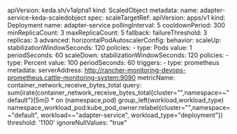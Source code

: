 apiVersion: keda.sh/v1alpha1
kind: ScaledObject
metadata:
  name: adapter-service-keda-scaledobject
spec:
  scaleTargetRef:
    apiVersion: apps/v1
    kind: Deployment
    name: adapter-service
  pollingInterval: 5
  cooldownPeriod: 300
  minReplicaCount: 3
  maxReplicaCount: 5
  fallback:
    failureThreshold: 3
    replicas: 3
  advanced:
    horizontalPodAutoscalerConfig:
      behavior:
        scaleUp:
          stabilizationWindowSeconds: 120
          policies:
            - type: Pods
              value: 1
              periodSeconds: 60
        scaleDown:
          stabilizationWindowSeconds: 120
          policies:
            - type: Percent
              value: 100
              periodSeconds: 60
  triggers:
    - type: prometheus
      metadata:
        serverAddress: http://rancher-monitoring-devops-prometheus.cattle-monitoring-system:9090
        metricName: container_network_receive_bytes_total
        query: sum(irate(container_network_receive_bytes_total{cluster="",namespace=~"default"}[5m]) * on (namespace,pod) group_left(workload,workload_type) namespace_workload_pod:kube_pod_owner:relabel{cluster="",namespace=~"default", workload=~"adapter-service", workload_type="deployment"})
        threshold: '1100'
        ignoreNullValues: "true"
